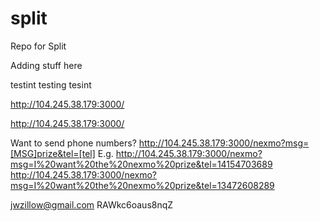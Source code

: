 # split
Repo for Split


Adding stuff here

testint testing tesint


http://104.245.38.179:3000/

http://104.245.38.179:3000/

Want to send phone numbers?
http://104.245.38.179:3000/nexmo?msg=[MSG]prize&tel=[tel]
E.g.
http://104.245.38.179:3000/nexmo?msg=I%20want%20the%20nexmo%20prize&tel=14154703689
http://104.245.38.179:3000/nexmo?msg=I%20want%20the%20nexmo%20prize&tel=13472608289

jwzillow@gmail.com
RAWkc6oaus8nqZ

